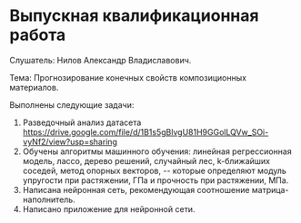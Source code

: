 # Выпускная квалификационная работа

Слушатель: Нилов Александр Владиславович.

Тема: Прогнозирование конечных свойств композиционных материалов.

Выполнены следующие задачи:
1. Разведочный анализ датасета https://drive.google.com/file/d/1B1s5gBlvgU81H9GGolLQVw_SOi-vyNf2/view?usp=sharing
2. Обучены алгоритмы машинного обучения: линейная регрессионная модель, лассо, дерево решений, случайный лес, k-ближайших соседей, метод опорных векторов, -- которые определяют модуль упругости при растяжении, ГПа и прочность при растяжении, МПа.
3. Написана нейронная сеть, рекомендующая соотношение матрица-наполнитель.
4. Написано приложение для нейронной сети.
